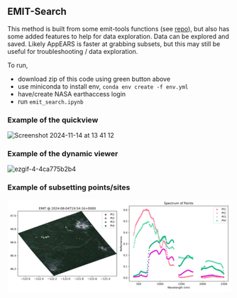 ## EMIT-Search

This method is built from some emit-tools functions (see [repo](https://github.com/nasa/EMIT-Data-Resources)), but also has some added features to help for data exploration. Data can be explored and saved. Likely AppEARS is faster at grabbing subsets, but this may still be useful for troubleshooting / data exploration.

To run, 
- download zip of this code using green button above
- use miniconda to install env, `conda env create -f env.yml`
- have/create NASA earthaccess login
- run `emit_search.ipynb`


### Example of the quickview
![Screenshot 2024-11-14 at 13 41 12](https://github.com/user-attachments/assets/589b6f95-825e-40ef-b286-06cded73cc0d)



### Example of the dynamic viewer
![ezgif-4-4ca775b2b4](https://github.com/user-attachments/assets/a52b9d99-fc6c-4cc8-9b1a-9a88692e0165)



### Example of subsetting points/sites
![Sample](data/test.png)


